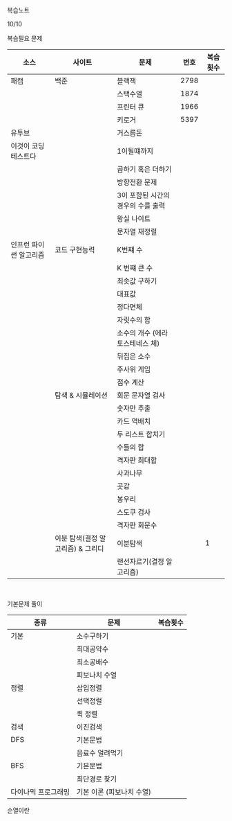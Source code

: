 복습노트

10/10

복습필요 문제


| 소스                   | 사이트                            | 문제                               | 번호 | 복습횟수 |
| ---------------------- | --------------------------------- | ---------------------------------- | ---- | -------- |
| 패캠                   | 백준                              | 블랙잭                             | 2798 |          |
|                        |                                   | 스택수열                           | 1874 |          |
|                        |                                   | 프린터 큐                          | 1966 |          |
|                        |                                   | 키로거                             | 5397 |          |
| 유투브                 |                                   | 거스름돈                           |      |          |
| 이것이 코딩테스트다    |                                   | 1이될떄까지                        |      |          |
|                        |                                   | 곱하기 혹은 더하기                 |      |          |
|                        |                                   | 방향전환 문제                      |      |          |
|                        |                                   | 3이 포함된 시간의 경우의 수를 출력 |      |          |
|                        |                                   | 왕실 나이트                        |      |          |
|                        |                                   | 문자열 재정렬                      |      |          |
| 인프런 파이썬 알고리즘 | 코드 구현능력                     | K번쨰 수                           |      |          |
|                        |                                   | K 번쨰 큰 수                       |      |          |
|                        |                                   | 최솟값 구하기                      |      |          |
|                        |                                   | 대표값                             |      |          |
|                        |                                   | 정다면체                           |      |          |
|                        |                                   | 자릿수의 합                        |      |          |
|                        |                                   | 소수의 개수 (에라토스테네스 체)    |      |          |
|                        |                                   | 뒤집은 소수                        |      |          |
|                        |                                   | 주사위 게임                        |      |          |
|                        |                                   | 점수 계산                          |      |          |
|                        | 탐색 & 시뮬레이션                 | 회문 문자열 검사                   |      |          |
|                        |                                   | 숫자만 추출                        |      |          |
|                        |                                   | 카드 역배치                        |      |          |
|                        |                                   | 두 리스트 합치기                   |      |          |
|                        |                                   | 수들의 합                          |      |          |
|                        |                                   | 격자판 최대합                      |      |          |
|                        |                                   | 사과나무                           |      |          |
|                        |                                   | 곳감                               |      |          |
|                        |                                   | 봉우리                             |      |          |
|                        |                                   | 스도쿠 검사                        |      |          |
|                        |                                   | 격자판 회문수                      |      |          |
|                        | 이분 탐색(결정 알고리즘) & 그리디 | 이분탐색                           |      | 1        |
|                        |                                   | 랜선자르기(결정 알고리즘)          |      |          |


<br>

기본문제 풀이

| 종류                | 문제                      | 복습횟수 |
| ------------------- | ------------------------- | -------- |
| 기본                | 소수구하기                |          |
|                     | 최대공약수                |          |
|                     | 최소공배수                |          |
|                     | 피보나치 수열             |          |
| 정렬                | 삽입정렬                  |          |
|                     | 선택정럴                  |          |
|                     | 퀵 정렬                   |          |
| 검색                | 이진검색                  |          |
| DFS                 | 기본문법                  |          |
|                     | 음료수 얼려먹기           |          |
| BFS                 | 기본문법                  |          |
|                     | 최단경로 찾기             |          |
| 다이나믹 프로그래밍 | 기본 이론 (피보나치 수열) |          |

순열이란